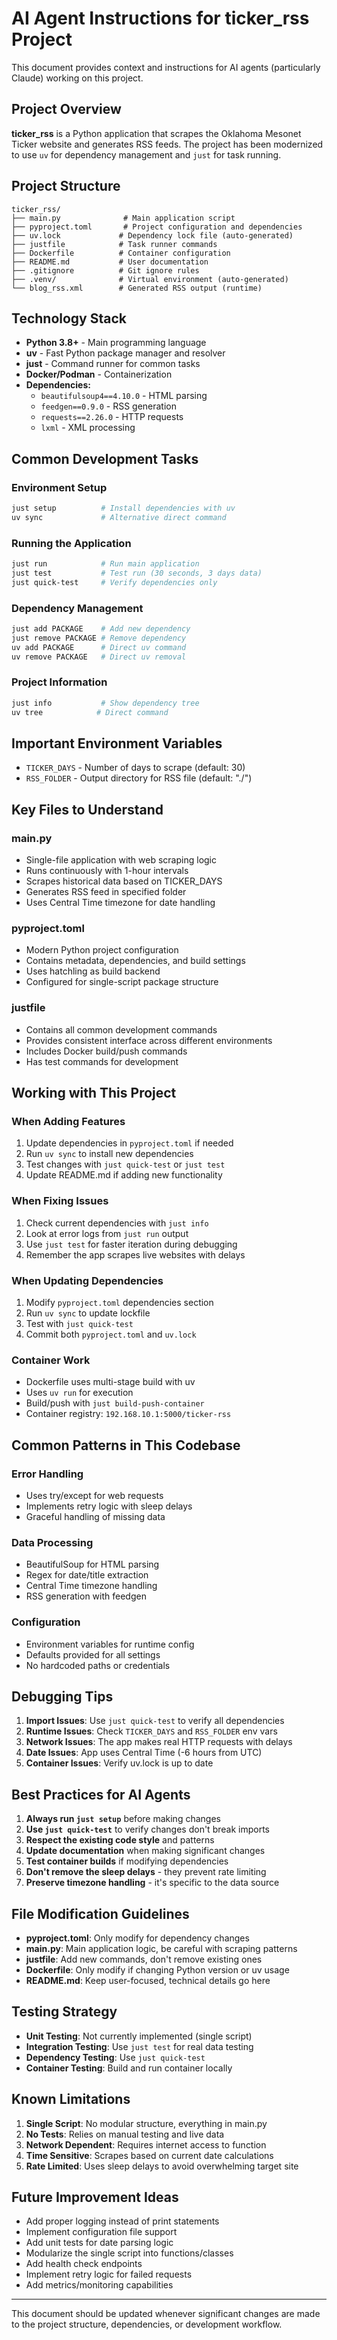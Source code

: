 # AI Agent Instructions for ticker_rss Project

This document provides context and instructions for AI agents (particularly Claude) working on this project.

## Project Overview

**ticker_rss** is a Python application that scrapes the Oklahoma Mesonet Ticker website and generates RSS feeds. The project has been modernized to use `uv` for dependency management and `just` for task running.

## Project Structure

```
ticker_rss/
├── main.py              # Main application script
├── pyproject.toml       # Project configuration and dependencies
├── uv.lock             # Dependency lock file (auto-generated)
├── justfile            # Task runner commands
├── Dockerfile          # Container configuration
├── README.md           # User documentation
├── .gitignore          # Git ignore rules
├── .venv/              # Virtual environment (auto-generated)
└── blog_rss.xml        # Generated RSS output (runtime)
```

## Technology Stack

- **Python 3.8+** - Main programming language
- **uv** - Fast Python package manager and resolver
- **just** - Command runner for common tasks
- **Docker/Podman** - Containerization
- **Dependencies:**
  - `beautifulsoup4==4.10.0` - HTML parsing
  - `feedgen==0.9.0` - RSS generation
  - `requests==2.26.0` - HTTP requests
  - `lxml` - XML processing

## Common Development Tasks

### Environment Setup
```bash
just setup          # Install dependencies with uv
uv sync             # Alternative direct command
```

### Running the Application
```bash
just run            # Run main application
just test           # Test run (30 seconds, 3 days data)
just quick-test     # Verify dependencies only
```

### Dependency Management
```bash
just add PACKAGE    # Add new dependency
just remove PACKAGE # Remove dependency
uv add PACKAGE      # Direct uv command
uv remove PACKAGE   # Direct uv removal
```

### Project Information
```bash
just info           # Show dependency tree
uv tree            # Direct command
```

## Important Environment Variables

- `TICKER_DAYS` - Number of days to scrape (default: 30)
- `RSS_FOLDER` - Output directory for RSS file (default: "./")

## Key Files to Understand

### main.py
- Single-file application with web scraping logic
- Runs continuously with 1-hour intervals
- Scrapes historical data based on TICKER_DAYS
- Generates RSS feed in specified folder
- Uses Central Time timezone for date handling

### pyproject.toml
- Modern Python project configuration
- Contains metadata, dependencies, and build settings
- Uses hatchling as build backend
- Configured for single-script package structure

### justfile
- Contains all common development commands
- Provides consistent interface across different environments
- Includes Docker build/push commands
- Has test commands for development

## Working with This Project

### When Adding Features
1. Update dependencies in `pyproject.toml` if needed
2. Run `uv sync` to install new dependencies
3. Test changes with `just quick-test` or `just test`
4. Update README.md if adding new functionality

### When Fixing Issues
1. Check current dependencies with `just info`
2. Look at error logs from `just run` output
3. Use `just test` for faster iteration during debugging
4. Remember the app scrapes live websites with delays

### When Updating Dependencies
1. Modify `pyproject.toml` dependencies section
2. Run `uv sync` to update lockfile
3. Test with `just quick-test`
4. Commit both `pyproject.toml` and `uv.lock`

### Container Work
- Dockerfile uses multi-stage build with uv
- Uses `uv run` for execution
- Build/push with `just build-push-container`
- Container registry: `192.168.10.1:5000/ticker-rss`

## Common Patterns in This Codebase

### Error Handling
- Uses try/except for web requests
- Implements retry logic with sleep delays
- Graceful handling of missing data

### Data Processing
- BeautifulSoup for HTML parsing
- Regex for date/title extraction
- Central Time timezone handling
- RSS generation with feedgen

### Configuration
- Environment variables for runtime config
- Defaults provided for all settings
- No hardcoded paths or credentials

## Debugging Tips

1. **Import Issues**: Use `just quick-test` to verify all dependencies
2. **Runtime Issues**: Check `TICKER_DAYS` and `RSS_FOLDER` env vars
3. **Network Issues**: The app makes real HTTP requests with delays
4. **Date Issues**: App uses Central Time (-6 hours from UTC)
5. **Container Issues**: Verify uv.lock is up to date

## Best Practices for AI Agents

1. **Always run `just setup`** before making changes
2. **Use `just quick-test`** to verify changes don't break imports
3. **Respect the existing code style** and patterns
4. **Update documentation** when making significant changes
5. **Test container builds** if modifying dependencies
6. **Don't remove the sleep delays** - they prevent rate limiting
7. **Preserve timezone handling** - it's specific to the data source

## File Modification Guidelines

- **pyproject.toml**: Only modify for dependency changes
- **main.py**: Main application logic, be careful with scraping patterns
- **justfile**: Add new commands, don't remove existing ones
- **Dockerfile**: Only modify if changing Python version or uv usage
- **README.md**: Keep user-focused, technical details go here

## Testing Strategy

- **Unit Testing**: Not currently implemented (single script)
- **Integration Testing**: Use `just test` for real data testing
- **Dependency Testing**: Use `just quick-test`
- **Container Testing**: Build and run container locally

## Known Limitations

1. **Single Script**: No modular structure, everything in main.py
2. **No Tests**: Relies on manual testing and live data
3. **Network Dependent**: Requires internet access to function
4. **Time Sensitive**: Scrapes based on current date calculations
5. **Rate Limited**: Uses sleep delays to avoid overwhelming target site

## Future Improvement Ideas

- Add proper logging instead of print statements
- Implement configuration file support
- Add unit tests for date parsing logic
- Modularize the single script into functions/classes
- Add health check endpoints
- Implement retry logic for failed requests
- Add metrics/monitoring capabilities

---

This document should be updated whenever significant changes are made to the project structure, dependencies, or development workflow.